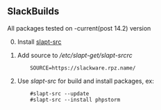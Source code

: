 SlackBuilds
------------------

All packages tested on -current(post 14.2) version


0. Install [slapt-src](http://software.jaos.org/#slapt-src)
1. Add source to */etc/slapt-get/slapt-srcrc*

           SOURCE=https://slackware.rpz.name/
           
2. Use *slapt-src* for build and install packages, ex:

           #slapt-src --update
           #slapt-src --install phpstorm

